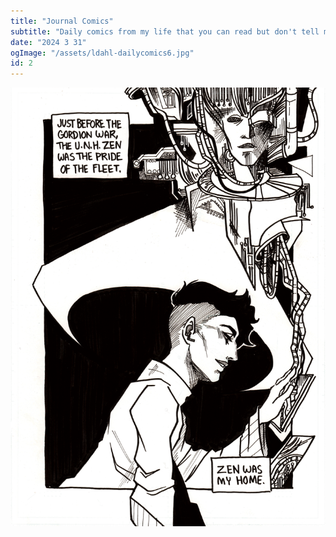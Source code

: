 ```yaml
---
title: "Journal Comics"
subtitle: "Daily comics from my life that you can read but don't tell me about what you think about them."
date: "2024 3 31"
ogImage: "/assets/ldahl-dailycomics6.jpg"
id: 2
---
```


![Panel2](../../../images/two_planets/prologue_pg01.png)